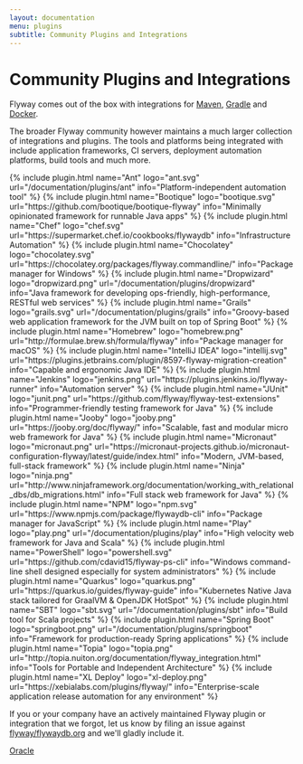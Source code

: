 ```yaml
---
layout: documentation
menu: plugins
subtitle: Community Plugins and Integrations
---
```

# Community Plugins and Integrations

Flyway comes out of the box with integrations for [Maven](/documentation/usage/maven), [Gradle](/documentation/gradle)
and [Docker](/documentation/usage/commandline).

The broader Flyway community however maintains a much larger collection of integrations and plugins. The tools and
platforms being integrated with include application frameworks, CI servers, deployment automation platforms, build tools
and much more.

<div class="row">
    {% include plugin.html name="Ant" logo="ant.svg" url="/documentation/plugins/ant" info="Platform-independent automation tool" %}
    {% include plugin.html name="Bootique" logo="bootique.svg" url="https://github.com/bootique/bootique-flyway" info="Minimally opinionated framework for runnable Java apps" %}
    {% include plugin.html name="Chef" logo="chef.svg" url="https://supermarket.chef.io/cookbooks/flywaydb" info="Infrastructure Automation" %}
    {% include plugin.html name="Chocolatey" logo="chocolatey.svg" url="https://chocolatey.org/packages/flyway.commandline/" info="Package manager for Windows" %}
    {% include plugin.html name="Dropwizard" logo="dropwizard.png" url="/documentation/plugins/dropwizard" info="Java framework for developing ops-friendly, high-performance, RESTful web services" %}
    {% include plugin.html name="Grails" logo="grails.svg" url="/documentation/plugins/grails" info="Groovy-based web application framework for the JVM built on top of Spring Boot" %}
    {% include plugin.html name="Homebrew" logo="homebrew.png" url="http://formulae.brew.sh/formula/flyway" info="Package manager for macOS" %}
    {% include plugin.html name="IntelliJ IDEA" logo="intellij.svg" url="https://plugins.jetbrains.com/plugin/8597-flyway-migration-creation" info="Capable and ergonomic Java IDE" %}
    {% include plugin.html name="Jenkins" logo="jenkins.png" url="https://plugins.jenkins.io/flyway-runner" info="Automation server" %}
    {% include plugin.html name="JUnit" logo="junit.png" url="https://github.com/flyway/flyway-test-extensions" info="Programmer-friendly testing framework for Java" %}
    {% include plugin.html name="Jooby" logo="jooby.png" url="https://jooby.org/doc/flyway/" info="Scalable, fast and modular micro web framework for Java" %}
    {% include plugin.html name="Micronaut" logo="micronaut.png" url="https://micronaut-projects.github.io/micronaut-configuration-flyway/latest/guide/index.html" info="Modern, JVM-based, full-stack framework" %}
    {% include plugin.html name="Ninja" logo="ninja.png" url="http://www.ninjaframework.org/documentation/working_with_relational_dbs/db_migrations.html" info="Full stack web framework for Java" %}
    {% include plugin.html name="NPM" logo="npm.svg" url="https://www.npmjs.com/package/flywaydb-cli" info="Package manager for JavaScript" %}
    {% include plugin.html name="Play" logo="play.png" url="/documentation/plugins/play" info="High velocity web framework for Java and Scala" %}
    {% include plugin.html name="PowerShell" logo="powershell.svg" url="https://github.com/cdavid15/flyway-ps-cli" info="Windows command-line shell designed especially for system administrators" %}
    {% include plugin.html name="Quarkus" logo="quarkus.png" url="https://quarkus.io/guides/flyway-guide" info="Kubernetes Native Java stack tailored for GraalVM & OpenJDK HotSpot" %}
    {% include plugin.html name="SBT" logo="sbt.svg" url="/documentation/plugins/sbt" info="Build tool for Scala projects" %}
    {% include plugin.html name="Spring Boot" logo="springboot.png" url="/documentation/plugins/springboot" info="Framework for production-ready Spring applications" %}
    {% include plugin.html name="Topia" logo="topia.png" url="http://topia.nuiton.org/documentation/flyway_integration.html" info="Tools for Portable and Independent Architecture" %}
    {% include plugin.html name="XL Deploy" logo="xl-deploy.png" url="https://xebialabs.com/plugins/flyway/" info="Enterprise-scale application release automation for any environment" %}
</div>

If you or your company have an actively maintained Flyway plugin or integration that we forgot, let us know by filing an issue against
[flyway/flywaydb.org](https://github.com/flyway/flywaydb.org) and we'll gladly include it.

<p class="next-steps">
    <a class="btn btn-primary" href="/documentation/database/oracle">Oracle <i class="fa fa-arrow-right"></i></a>
</p>
